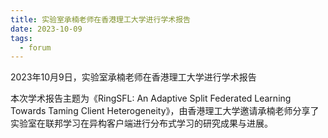 ```yaml
---
title: 实验室承楠老师在香港理工大学进行学术报告
date: 2023-10-09
tags:
  - forum
---
```


2023年10月9日，实验室承楠老师在香港理工大学进行学术报告

<!--more-->

本次学术报告主题为《RingSFL: An Adaptive Split Federated Learning Towards Taming Client Heterogeneity》，由香港理工大学邀请承楠老师分享了实验室在联邦学习在异构客户端进行分布式学习的研究成果与进展。
